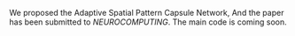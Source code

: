 We proposed the Adaptive Spatial Pattern Capsule Network, And the paper has been submitted to *NEUROCOMPUTING*. 
The main code is coming soon.

